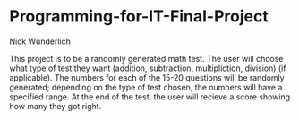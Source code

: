 # Programming-for-IT-Final-Project

Nick Wunderlich

This project is to be a randomly generated math test. The user will choose what type of test they want (addition, subtraction, multipliction, division) (if applicable). The numbers for each of the 15-20 questions will be randomly generated; depending on the type of test chosen, the numbers will have a specified range. At the end of the test, the user will recieve a score showing how many they got right.
